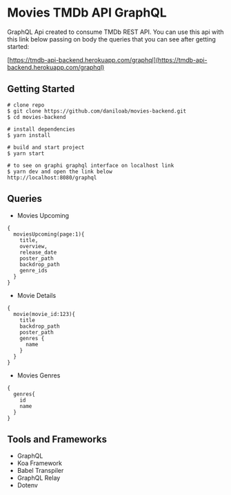 # Movies TMDb API GraphQL
GraphQL Api created to consume TMDb REST API. You can use this api with this link below passing on body the queries that you can see after getting started: 

[https://tmdb-api-backend.herokuapp.com/graphql](https://tmdb-api-backend.herokuapp.com/graphql) 

## Getting Started
```
# clone repo
$ git clone https://github.com/daniloab/movies-backend.git
$ cd movies-backend

# install dependencies
$ yarn install

# build and start project 
$ yarn start

# to see on graphi graphql interface on localhost link
$ yarn dev and open the link below
http://localhost:8080/graphql
```

## Queries
- Movies Upcoming
```
{
  moviesUpcoming(page:1){
    title, 
	overview,
	release_date
    poster_path
    backdrop_path
    genre_ids
  }
}
```
- Movie Details
```
{
  movie(movie_id:123){
    title
    backdrop_path
    poster_path
    genres {
      name
    }
  }
}
```
- Movies Genres
```
{
  genres{
    id
    name
  }
}
```

## Tools and Frameworks
- GraphQL
- Koa Framework
- Babel Transpiler
- GraphQL Relay
- Dotenv
